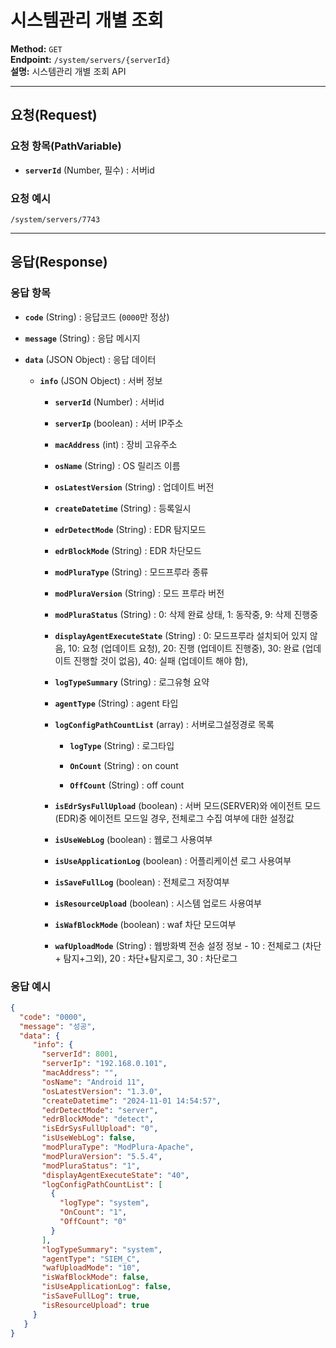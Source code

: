 # 시스템관리 개별 조회

**Method:** `GET`  
**Endpoint:** `/system/servers/{serverId}`  
**설명:** 시스템관리 개별 조회 API

---

## 요청(Request)

### 요청 항목(PathVariable)

- **`serverId`** (Number, 필수) : 서버id
    

### 요청 예시

```
/system/servers/7743

 ```

---

## 응답(Response)

### 응답 항목

- **`code`** (String) : 응답코드 (`0000`만 정상)
    
- **`message`** (String) : 응답 메시지
    
- **`data`** (JSON Object) : 응답 데이터
    
    - **`info`** (JSON Object) : 서버 정보
        
        - **`serverId`** (Number) : 서버id
            
        - **`serverIp`** (boolean) : 서버 IP주소
            
        - **`macAddress`** (int) : 장비 고유주소
            
        - **`osName`** (String) : OS 릴리즈 이름
            
        - **`osLatestVersion`** (String) : 업데이트 버전
            
        - **`createDatetime`** (String) : 등록일시
            
        - **`edrDetectMode`** (String) : EDR 탐지모드
            
        - **`edrBlockMode`** (String) : EDR 차단모드
            
        - **`modPluraType`** (String) : 모드프루라 종류
            
        - **`modPluraVersion`** (String) : 모드 프루라 버전
            
        - **`modPluraStatus`** (String) : 0: 삭제 완료 상태, 1: 동작중, 9: 삭제 진행중
            
        - **`displayAgentExecuteState`** (String) : 0: 모드프루라 설치되어 있지 않음, 10: 요청 (업데이트 요청), 20: 진행 (업데이트 진행중), 30: 완료 (업데이트 진행할 것이 없음), 40: 실패 (업데이트 해야 함),
            
        - **`logTypeSummary`** (String) : 로그유형 요약
            
        - **`agentType`** (String) : agent 타입
            
        - **`logConfigPathCountList`** (array) : 서버로그설정경로 목록
            
            - **`logType`** (String) : 로그타입
                
            - **`OnCount`** (String) : on count
                
            - **`OffCount`** (String) : off count
                
        - **`isEdrSysFullUpload`** (boolean) : 서버 모드(SERVER)와 에이전트 모드(EDR)중 에이전트 모드일 경우, 전체로그 수집 여부에 대한 설정값
            
        - **`isUseWebLog`** (boolean) : 웹로그 사용여부
            
        - **`isUseApplicationLog`** (boolean) : 어플리케이션 로그 사용여부
            
        - **`isSaveFullLog`** (boolean) : 전체로그 저장여부
            
        - **`isResourceUpload`** (boolean) : 시스템 업로드 사용여부
            
        - **`isWafBlockMode`** (boolean) : waf 차단 모드여부
            
        - **`wafUploadMode`** (String) : 웹방화벽 전송 설정 정보 - ﻿10 : 전체로그 (차단+ 탐지+그외), 20 : 차단+탐지로그, 30 : 차단로그
            

### 응답 예시

``` json
{
  "code": "0000",
  "message": "성공",
  "data": {
     "info": {
       "serverId": 8001,
       "serverIp": "192.168.0.101",
       "macAddress": "",
       "osName": "Android 11",
       "osLatestVersion": "1.3.0",
       "createDatetime": "2024-11-01 14:54:57",
       "edrDetectMode": "server",
       "edrBlockMode": "detect",
       "isEdrSysFullUpload": "0",
       "isUseWebLog": false,
       "modPluraType": "ModPlura-Apache",
       "modPluraVersion": "5.5.4",
       "modPluraStatus": "1",
       "displayAgentExecuteState": "40",
       "logConfigPathCountList": [
         {
           "logType": "system",
           "OnCount": "1",
           "OffCount": "0"
         }
       ],
       "logTypeSummary": "system",
       "agentType": "SIEM_C",
       "wafUploadMode": "10",
       "isWafBlockMode": false,
       "isUseApplicationLog": false,
       "isSaveFullLog": true,
       "isResourceUpload": true
     }
   }
}

 ```
